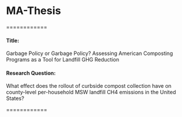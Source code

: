 # MA-Thesis
============

#### Title: 
Garbage Policy or Garbage Policy? Assessing American Composting Programs as a Tool for Landfill GHG Reduction

#### Research Question: 

What effect does the rollout of curbside compost collection have on county-level per-household MSW landfill CH4 emissions in the United States?

============
